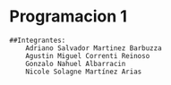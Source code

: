 # Programacion 1
	##Integrantes:
		Adriano Salvador Martinez Barbuzza
		Agustin Miguel Correnti Reinoso
		Gonzalo Nahuel Albarracin
		Nicole Solagne Martínez Arias

